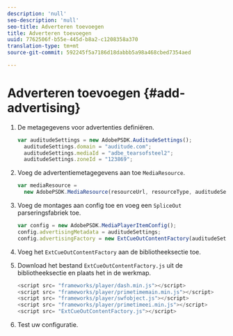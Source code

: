 ```yaml
---
description: 'null'
seo-description: 'null'
seo-title: Adverteren toevoegen
title: Adverteren toevoegen
uuid: 7762506f-b55e-445d-b8a2-c1208358a370
translation-type: tm+mt
source-git-commit: 592245f5a7186d18dabbb5a98a468cbed7354aed

---
```



# Adverteren toevoegen {#add-advertising}

1. De metagegevens voor advertenties definiëren.

   ```js
   var auditudeSettings = new AdobePSDK.AuditudeSettings(); 
     auditudeSettings.domain = "auditude.com"; 
     auditudeSettings.mediaId = "adbe_tearsofsteel2"; 
     auditudeSettings.zoneId = "123869";
   ```

1. Voeg de advertentiemetagegevens aan toe `MediaResource`.

   ```js
   var mediaResource =  
     new AdobePSDK.MediaResource(resourceUrl, resourceType, auditudeSettings, false);
   ```

1. Voeg de montages aan config toe en voeg een `SpliceOut` parseringsfabriek toe.

   ```js
   var config = new AdobePSDK.MediaPlayerItemConfig(); 
   config.advertisingMetadata = auditudeSettings; 
   config.advertisingFactory = new ExtCueOutContentFactory(auditudeSettings);
   ```

1. Voeg het `ExtCueOutContentFactory` aan de bibliotheeksectie toe.
1. Download het bestand `ExtCueOutContentFactory.js` uit de bibliotheeksectie en plaats het in de werkmap.

   ```js
   <script src= "frameworks/player/dash.min.js"></script> 
   <script src= "frameworks/player/primetimemain.min.js"></script> 
   <script src= "frameworks/player/swfobject.js"></script> 
   <script src= "frameworks/player/primetimeei.min.js"></script> 
   <script src= "ExtCueOutContentFactory.js"></script>
   ```

1. Test uw configuratie.
